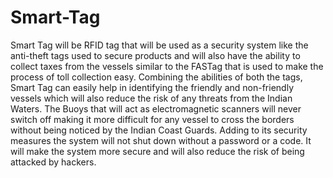 # Smart-Tag 
Smart Tag will be RFID tag that will be used as a security system like the anti-theft tags used to secure products and will also have the ability to collect taxes from the vessels similar to the FASTag that is used to make the process of toll collection easy.
Combining the abilities of both the tags, Smart Tag can easily help in identifying the friendly and non-friendly vessels which will also reduce the risk of any threats from the Indian Waters. The Buoys that will act as electromagnetic scanners will never switch off making it more difficult for any vessel to cross the borders without being noticed by the Indian Coast Guards. Adding to its security measures the system will not shut down without a password or a code. It will make the system more secure and will also reduce the risk of being attacked by hackers.
